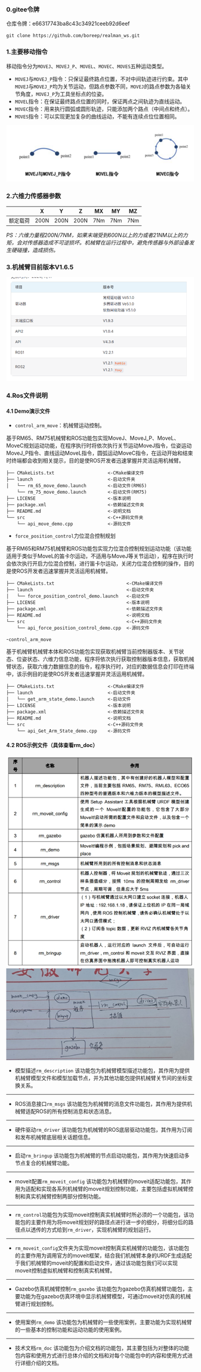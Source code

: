 ### 0.gitee令牌
仓库令牌：e66317743ba8c43c34921ceeb92d6eef

    git clone https://github.com/boreep/realman_ws.git

### 1.主要移动指令
移动指令分为`MOVEJ`、`MOVEJ_P`、`MOVEL`、`MOVEC`、`MOVES`五种运动类型。

- `MOVEJ`与`MOVEJ_P`指令：只保证最终路点位置，不对中间轨迹进行约束。其中`MOVEJ`与`MOVEJ_P`均为关节运动，但路点参数不同，`MOVEJ`的路点参数为各轴关节角度，`MOVEJ_P`为工具坐标点的位姿。
- `MOVEL`指令：在保证最终路点位置的同时，保证两点之间轨迹为直线运动。
- `MOVEC`指令：用来执行圆弧或圆形轨迹，只能添加两个路点（中间点和终点）。
- `MOVES`指令：可以实现更加复杂的曲线运动，不能有连续点位位置相同。


![运动图例](docs/image.png)

### 2.六维力传感器参数

|       | X | Y | Z | MX | MY | MZ |
| --- | --- | --- | --- | --- | --- | --- |
| 额定载荷| 200N | 200N | 200N | 7Nm | 7Nm | 7Nm |

*PS：六维力量程200N/7NM，如果末端受到600N以上的力或者21NM以上的力矩，会对传感器造成不可逆损坏。机械臂在运行过程中，避免传感器与外部设备发生硬碰撞，造成损伤。*

### 3.机械臂目前版本V1.6.5

![机械臂版本](docs/version.jpg)

### 4.Ros文件说明

#### 4.1 Demo演示文件

- `control_arm_move`：机械臂运动控制。
  
基于RM65、RM75机械臂和ROS功能包实现MoveJ、MoveJ_P、MoveL、MoveC规划运动功能，在程序执行时将依次执行关节运动MoveJ指令，位姿运动MoveJ_P指令、直线运动MoveL指令，圆弧运动MoveC指令，在运动开始和结束时终端都会收到相关提示，目的是使ROS开发者迅速掌握并灵活运用机械臂。
```
├── CMakeLists.txt                    <-CMake编译文件
├── launch                            <-启动文件夹
│   └── rm_65_move_demo.launch        <-启动文件(RM65)
    └── rm_75_move_demo.launch        <-启动文件(RM75)
├── LICENSE                           <-版本说明
├── package.xml                       <-依赖描述文件夹
├── README.md                         <-说明文档
└── src                               <-C++源码文件夹
    └── api_move_demo.cpp             <-源码文件
```

- `force_position_control`力位混合控制规划
  
基于RM65和RM75机械臂和ROS功能包实现力位混合控制规划运动功能（该功能适用于类似于MoveL的笛卡尔运动，不适用与MoveJ等关节运动），程序在执行时会依次执行开启力位混合控制，进行笛卡尔运动，关闭力位混合控制的操作，目的是使ROS开发者迅速掌握并灵活运用机械臂。


```
├── CMakeLists.txt                           <-CMake编译文件
├── launch                                   <-启动文件夹
│   └── force_position_control_demo.launch   <-启动文件
├── LICENSE                                  <-版本说明
├── package.xml                              <-依赖描述文件夹
├── README.md                                <-说明文档
└── src                                      <-C++源码文件夹
    └── api_force_position_control_demo.cpp  <-源码文件
```

-`control_arm_move`

基于机械臂机械臂本体和ROS功能包实现获取机械臂当前控制器版本、关节状态、位姿状态、六维力信息功能，程序将依次执行获取控制器版本信息，获取机械臂状态，获取六维力数据信息的指令，程序执行时，对应的数据信息会打印在终端中，该示例目的是使ROS开发者迅速掌握并灵活运用机械臂。

```
├── CMakeLists.txt                    <-CMake编译文件
├── launch                            <-启动文件夹
│   └── get_arm_state_demo.launch     <-启动文件
├── LICENSE                           <-版本说明
├── package.xml                       <-依赖描述文件夹
├── README.md                         <-说明文档
└── src                               <-C++源码文件夹
    └── api_Get_Arm_State_demo.cpp    <-源码文件
```

#### 4.2 ROS示例文件（具体查看rm_doc）


![ROS使用说明](docs/ROS使用说明.jpeg)
![ROS功能包关系](docs/流程图.png)

- 模型描述`rm_description`
该功能包为机械臂模型描述功能包，其作用为提供机械臂模型文件和模型加载节点，并为其他功能包提供机械臂关节间的坐标变换关系。
---

- ROS消息接口`rm_msgs`
该功能包为机械臂的消息文件功能包，其作用为提供机械臂适配ROS的所有控制消息和状态消息。
---

- 硬件驱动`rm_driver`
该功能包为机械臂的ROS底层驱动功能包，其作用为订阅和发布机械臂底层相关话题信息。
---

- 启动`rm_bringup`
该功能包为机械臂的节点启动功能包，其作用为快速启动多节点复合的机械臂功能。
---

- moveit配置`rm_moveit_config`
该功能包为机械臂的moveit适配功能包，其作用为适配和实现各系列机械臂的moveit规划控制功能，主要包括虚拟机械臂控制和真实机械臂控制两部分控制功能。
---

- `rm_control`功能包为实现moveit控制真实机械臂时所必须的一个功能包，该功能包的主要作用为将moveit规划好的路径点进行进一步的细分，将细分后的路径点以透传的方式给到`rm_driver`，实现机械臂的规划运行。
---

- `rm_moveit_config`文件夹为实现moveit控制真实机械臂的功能包，该功能包的主要作用为调用官方的moveit框架，结合我们机械臂本身的URDF生成适配于我们机械臂的moveit的配置和启动文件，通过该功能包我们可以实现moveit控制虚拟机械臂和控制真实机械臂。
---

- Gazebo仿真机械臂控制`rm_gazebo`
该功能包为gazebo仿真机械臂功能包，主要功能为在gazebo仿真环境中显示机械臂模型，可通过moveit对仿真的机械臂进行规划控制。
---
- 使用案例`rm_demo`
该功能包为机械臂的一些使用案例，主要功能为实现机械臂的一些基本的控制功能和运动功能的使用案例。
---

- 技术文档`rm_doc`
该功能包为介绍文档的功能包，其主要包括为对整体的功能包内容和使用方式进行总体介绍的文档和对每个功能包中的内容和使用方式进行详细介绍的文档。




